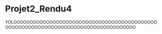 # Projet2_Rendu4
YOLOOOOOOOOOOOOOOOOOOOOOOOOOOOOOOOOOOOOOOOOOOOOOOOOOOOOOOOOOOOOOOOOOOOOOOOOOOOOOOOOOOOO
